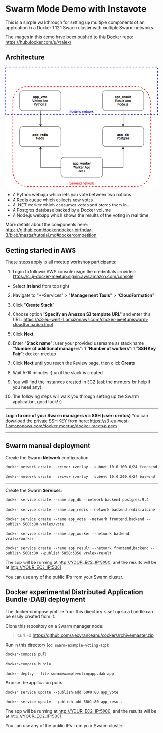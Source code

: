 Swarm Mode Demo with Instavote
=========

This is a simple walkthrough for setting up multiple components of an application in a Docker 1.12.1 Swarm cluster with multiple Swarm networks.

The images in this demo have been pushed to this Docker repo: https://hub.docker.com/u/vralex/

Architecture
-----

![Architecture diagram](architecture.png)

* A Python webapp which lets you vote between two options
* A Redis queue which collects new votes
* A .NET worker which consumes votes and stores them in…
* A Postgres database backed by a Docker volume
* A Node.js webapp which shows the results of the voting in real time

More details about the components here:
https://github.com/docker/docker-birthday-3/blob/master/tutorial.md#dockercompetition

Getting started in AWS
---------------

These steps apply to all meetup workshop participants:

1. Login to followin AWS console usign the credentials provided:
https://cluj-docker-meetup.signin.aws.amazon.com/console

- Select **Ireland** from top right

2. Navigate to "**Services" > "**Management Tools**" > "**CloudFormation**"

3. Click "**Create Stack**"

4. Choose option "**Specify an Amazon S3 template URL**" and enter this URL:
https://s3-eu-west-1.amazonaws.com/docker-meetup/swarm-cloudformation.tmpl

5. Click **Next**

6. Enter "**Stack name**": user your provided username as stack name
"**Number of additional managers**": 1
"**Number of workers**": 1
"**SSH Key Pair**": docker-meetup

7. Click **Next** until you reach the Review page, then click **Create**

8. Wait 5-10 minutes :) until the stack is created

9. You will find the instances created in EC2 (ask the mentors for help if you need any)

10. The following steps will walk you through setting up the Swarm application, good luck! :)

----------

**Login to one of your Swarm managers via SSH (user: centos)**
You can download the private SSH KEY from here:
https://s3-eu-west-1.amazonaws.com/docker-meetup/docker-meetup.pem

----------


Swarm manual deployment
-----
Create the Swarm **Network** configuration:

	docker network create --driver overlay --subnet 10.0.100.0/24 frontend

	docker network create --driver overlay --subnet 10.0.200.0/24 backend


----------


Create the Swarm **Services**:

	docker service create --name app_db --network backend postgres:9.4

	docker service create --name app_redis --network backend redis:alpine

	docker service create --name app_vote --network frontend,backend --publish 5000:80 vralex/vote

	docker service create --name app_worker --network backend vralex/worker

	docker service create --name app_result --network frontend,backend --publish 5001:80 --publish 5858:5858 vralex/result

The app will be running at [http://YOUR_EC2_IP:5000](http://YOUR_EC2_IP:5000), and the results will be at [http://YOUR_EC2_IP:5001](http://YOUR_EC2_IP:5001).

You can use any of the public IPs from your Swarm cluster.


Docker experimental Distributed Application Bundle (DAB) deployment
-----
The docker-compose.yml file from this directory is set up so a bundle can be easily created from it.

Clone this repository on a Swarm manager node:

> curl -O https://github.com/alexvranceanu/docker/archive/master.zip

Run in this directory (`cd swarm-example-voting-app`):


	docker-compose pull

    docker-compose bundle

    docker deploy --file swarmexamplevotingapp.dab app


Expose the application ports:

    docker service update --publish-add 5000:80 app_vote

    docker service update --publish-add 5001:80 app_result

The app will be running at [http://YOUR_EC2_IP:5000](http://YOUR_EC2_IP:5000), and the results will be at [http://YOUR_EC2_IP:5001](http://YOUR_EC2_IP:5001).

You can use any of the public IPs from your Swarm cluster.




